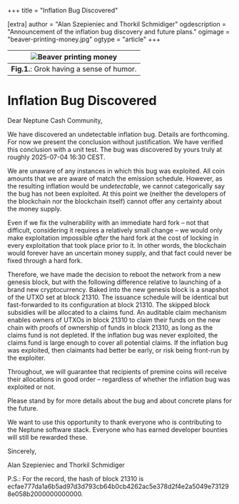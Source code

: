 +++
title = "Inflation Bug Discovered"

[extra]
author = "Alan Szepieniec and Thorkil Schmidiger"
ogdescription = "Announcement of the inflation bug discovery and future plans."
ogimage = "beaver-printing-money.jpg"
ogtype = "article"
+++

|  ![Beaver printing money](beaver-printing-money.jpg)     |
| :-----------------: |
| **Fig.1.**: Grok having a sense of humor. |

# Inflation Bug Discovered

Dear Neptune Cash Community,

We have discovered an undetectable inflation bug. Details are forthcoming. For now we present the conclusion without justification. We have verified this conclusion with a unit test. The bug was discovered by yours truly at roughly 2025-07-04 16:30 CEST.

We are unaware of any instances in which this bug was exploited. All coin amounts that we are aware of match the emission schedule. However, as the resulting inflation would be *undetectable*, we cannot categorically say the bug has not been exploited. At this point we (neither the developers of the blockchain nor the blockchain itself) cannot offer any certainty about the money supply.

Even if we fix the vulnerability with an immediate hard fork – not that difficult, considering it requires a relatively small change – we would only make exploitation impossible *after* the hard fork at the cost of locking in every exploitation that took place prior to it. In other words, the blockchain would forever have an uncertain money supply, and that fact could never be fixed through a hard fork.

Therefore, we have made the decision to reboot the network from a new genesis block, but with the following difference relative to launching of a brand new cryptocurrency. Baked into the new genesis block is a snapshot of the UTXO set at block 21310. The issuance schedule will be identical but fast-forwarded to its configuration at block 21310. The skipped block subsidies will be allocated to a claims fund. An auditable claim mechanism enables owners of UTXOs in block 21310 to claim their funds on the new chain with proofs of ownership of funds in block 21310, as long as the claims fund is not depleted. If the inflation bug was never exploited, the claims fund is large enough to cover all potential claims. If the inflation bug was exploited, then claimants had better be early, or risk being front-run by the exploiter.

Throughout, we will guarantee that recipients of premine coins will receive their allocations in good order – regardless of whether the inflation bug was exploited or not. 

Please stand by for more details about the bug and about concrete plans for the future.

We want to use this opportunity to thank everyone who is contributing to the Neptune software stack. Everyone who has earned developer bounties will still be rewarded these.

Sincerely,

Alan Szepieniec and Thorkil Schmidiger

P.S.: For the record, the hash of block 21310 is ecfae777da1a6b5ad97d3d793cb64b0cb4262ac5e378d2f4e2a5049e731298e058b2000000000000.
